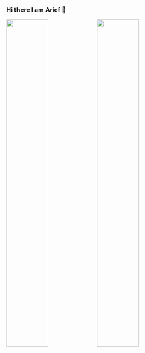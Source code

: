 ### Hi there I am Arief 👋

<img align="left" width="47%" src="https://github-readme-stats.vercel.app/api?username=AriefBadal23&show_icons=true&theme=radical"/>

<img align="left" width="47%" src="https://github-readme-stats.vercel.app/api/top-langs/?username=AriefBadal23&layout=compact"/>
